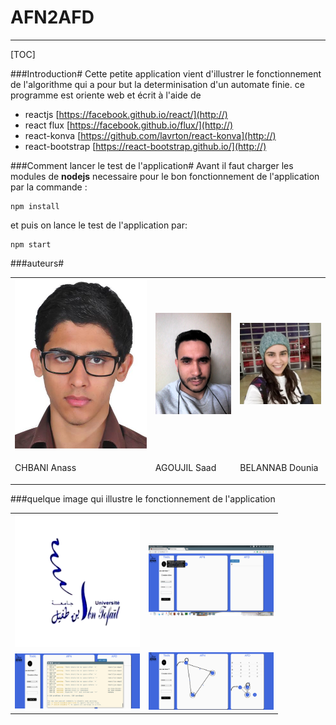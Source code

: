 

# AFN2AFD
-	-	-
[TOC]

###Introduction#
 Cette petite application  vient d'illustrer le fonctionnement de l'algorithme qui a pour but la determinisation d'un automate finie. ce programme est oriente web et écrit à l'aide de
* reactjs [https://facebook.github.io/react/](http://)
* react flux [https://facebook.github.io/flux/](http://)
* react-konva [https://github.com/lavrton/react-konva](http://)
* react-bootstrap [https://react-bootstrap.github.io/](http://)

###Comment lancer le test de l'application#
Avant il faut charger les modules de **nodejs** necessaire pour le bon fonctionnement de l'application par la commande :
```
npm install

```
et puis on lance le test de l'application par:
```
npm start

```
###auteurs#
<table>
<tr>
<td><img src="anass.jpg" alt="Drawing" /></td>
<td><img src="saad.jpg" alt="Drawing" /></td>
<td><img src="dounia.jpg" alt="Drawing" /></td>
</tr>
<tr>
<td><p>CHBANI Anass</p></td>
<td><p>AGOUJIL Saad</p></td>
<td>BELANNAB Dounia</td>
</tr>

</table>
###quelque image qui illustre le fonctionnement de l'application
<table>
<tr>
<td><img src="ensaimage.png" alt="Drawing" style="width:200px; "/></td>
<td><img src="im1.png" alt="Drawing" style="width: 200px;"/></td>

</tr>
<tr>
<td><img src="im2.png" alt="Drawing" style="width: 200px; "/></td>
<td><img src="im3.png" alt="Drawing" style="width: 200px; "/></td>
</tr>


</table>
